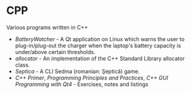 # CPP
<p>Various programs written in C++</p>
<ul>
  <li><i>BatteryWatcher</i> - A Qt application on Linux which warns the user to plug-in/plug-out the charger
                         when the laptop's battery capacity is under/above certain thresholds.</li>
  <li><i>allocator</i> - An implementation of the C++ Standard Library allocator class.</li>
  <li><i>Septica</i> - A CLI Sedma (romanian: Şeptică) game.</li>
  <li><i>C++ Primer</i>, <i>Programming Principles and Practices</i>, <i>C++ GUI Programming with Qt4</i> - Exercises, notes and listings</li>
</ul>
